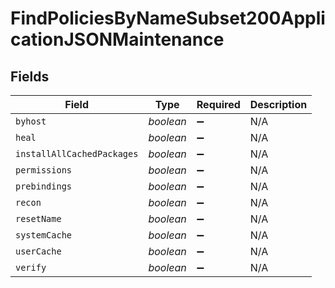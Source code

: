 # FindPoliciesByNameSubset200ApplicationJSONMaintenance


## Fields

| Field                      | Type                       | Required                   | Description                |
| -------------------------- | -------------------------- | -------------------------- | -------------------------- |
| `byhost`                   | *boolean*                  | :heavy_minus_sign:         | N/A                        |
| `heal`                     | *boolean*                  | :heavy_minus_sign:         | N/A                        |
| `installAllCachedPackages` | *boolean*                  | :heavy_minus_sign:         | N/A                        |
| `permissions`              | *boolean*                  | :heavy_minus_sign:         | N/A                        |
| `prebindings`              | *boolean*                  | :heavy_minus_sign:         | N/A                        |
| `recon`                    | *boolean*                  | :heavy_minus_sign:         | N/A                        |
| `resetName`                | *boolean*                  | :heavy_minus_sign:         | N/A                        |
| `systemCache`              | *boolean*                  | :heavy_minus_sign:         | N/A                        |
| `userCache`                | *boolean*                  | :heavy_minus_sign:         | N/A                        |
| `verify`                   | *boolean*                  | :heavy_minus_sign:         | N/A                        |